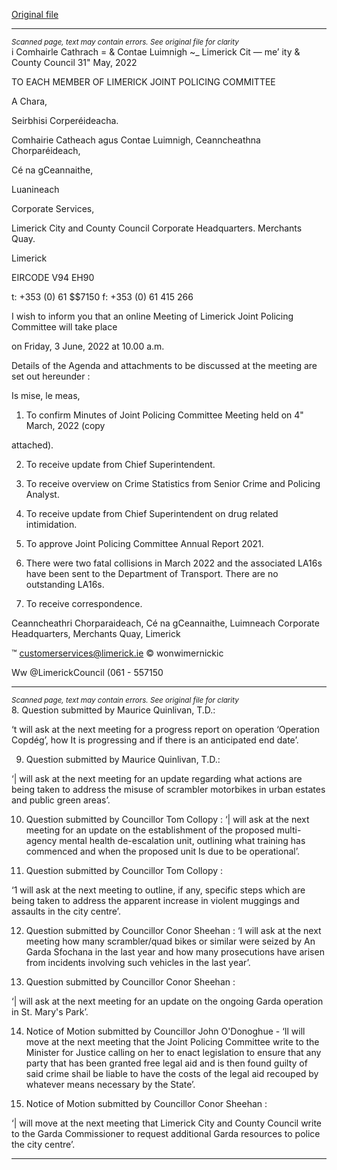 [Original file](https://www.limerick.ie/sites/default/files/media/documents/2022-11/Agenda%20JPC%20Meeting%203rd%20June%2C%202022.pdf)

---
*<small>Scanned page, text may contain errors. See original file for clarity</small>*  
i Comhairle Cathrach
= & Contae Luimnigh
~_ Limerick Cit
— me’ ity
& County Council
31" May, 2022

TO EACH MEMBER OF LIMERICK JOINT POLICING COMMITTEE

A Chara,

Seirbhisi Corperéideacha.

Comhairie Catheach agus Contae Luimnigh,
Ceanncheathna Chorparéideach,

Cé na gCeannaithe,

Luanineach

Corporate Services,

Limerick City and County Council
Corporate Headquarters.
Merchants Quay.

Limerick

EIRCODE V94 EH90

t: +353 (0) 61 $$7150
f: +353 (0) 61 415 266

I wish to inform you that an online Meeting of Limerick Joint Policing Committee will take place

on Friday, 3 June, 2022 at 10.00 a.m.

Details of the Agenda and attachments to be discussed at the meeting are set out hereunder :

Is mise, le meas,

1. To confirm Minutes of Joint Policing Committee Meeting held on 4" March, 2022 (copy

attached).

2. To receive update from Chief Superintendent.

3. To receive overview on Crime Statistics from Senior Crime and Policing Analyst.

4. To receive update from Chief Superintendent on drug related intimidation.

5. To approve Joint Policing Committee Annual Report 2021.

6. There were two fatal collisions in March 2022 and the associated LA16s have been sent to
the Department of Transport. There are no outstanding LA16s.

7. To receive correspondence.

Ceanncheathri Chorparaideach, Cé na gCeannaithe, Luimneach
Corporate Headquarters, Merchants Quay, Limerick

™ customerservices@limerick.ie
© wonwimernickic

Ww @LimerickCouncil
(061 - 557150


---
*<small>Scanned page, text may contain errors. See original file for clarity</small>*  
8. Question submitted by Maurice Quinlivan, T.D.:

‘t will ask at the next meeting for a progress report on operation ‘Operation Copdég’, how It is
progressing and if there is an anticipated end date’.

9. Question submitted by Maurice Quinlivan, T.D.:

‘| will ask at the next meeting for an update regarding what actions are being taken to
address the misuse of scrambler motorbikes in urban estates and public green areas’.

10. Question submitted by Councillor Tom Collopy :
‘| will ask at the next meeting for an update on the establishment of the proposed multi-
agency mental health de-escalation unit, outlining what training has commenced and when
the proposed unit Is due to be operational’.

11. Question submitted by Councillor Tom Collopy :

‘1 will ask at the next meeting to outline, if any, specific steps which are being taken to
address the apparent increase in violent muggings and assaults in the city centre’.

12. Question submitted by Councillor Conor Sheehan :
‘I will ask at the next meeting how many scrambler/quad bikes or similar were seized by An
Garda Sfochana in the last year and how many prosecutions have arisen from incidents
involving such vehicles in the last year’.

13. Question submitted by Councillor Conor Sheehan :

‘| will ask at the next meeting for an update on the ongoing Garda operation in St. Mary's
Park’.

14. Notice of Motion submitted by Councillor John O'Donoghue -
‘Il will move at the next meeting that the Joint Policing Committee write to the Minister for
Justice calling on her to enact legislation to ensure that any party that has been granted free
legal aid and is then found guilty of said crime shail be liable to have the costs of the legal aid
recouped by whatever means necessary by the State’.

15. Notice of Motion submitted by Councillor Conor Sheehan :

‘| will move at the next meeting that Limerick City and County Council write to the Garda
Commissioner to request additional Garda resources to police the city centre’.


---
